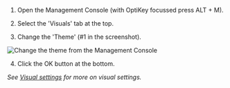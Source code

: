 1. Open the Management Console (with OptiKey focussed press ALT + M).

2. Select the 'Visuals' tab at the top.

3. Change the 'Theme' (#1 in the screenshot).

  ![Change the theme from the Management Console](http://juliussweetland.github.io/OptiKey/images/Management_Console_Visual_Numbered.png)

4. Click the OK button at the bottom.

*See [Visual settings](https://github.com/JuliusSweetland/OptiKey/wiki/Visual-settings) for more on visual settings.*